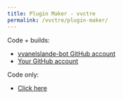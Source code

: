 ```yaml
---
title: Plugin Maker - vvctre
permalink: /vvctre/plugin-maker/
---
```


Code + builds:
- [vvanelslande-bot GitHub account](code-and-builds-bot-account/)
- [Your GitHub account](code-and-builds-user-github-account/)

Code only:
- [Click here](code-only/)
